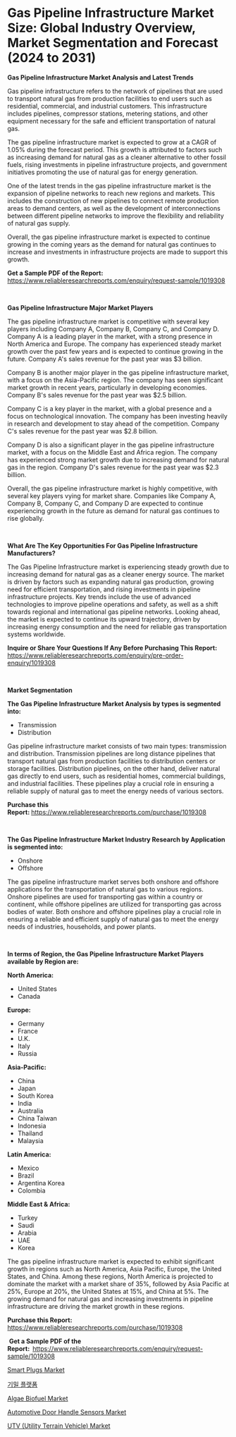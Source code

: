 <p><h1>Gas Pipeline Infrastructure Market Size: Global Industry Overview, Market Segmentation and Forecast (2024 to 2031)</h1></p><p><strong>Gas Pipeline Infrastructure Market Analysis and Latest Trends</strong></p>
<p><p>Gas pipeline infrastructure refers to the network of pipelines that are used to transport natural gas from production facilities to end users such as residential, commercial, and industrial customers. This infrastructure includes pipelines, compressor stations, metering stations, and other equipment necessary for the safe and efficient transportation of natural gas.</p><p>The gas pipeline infrastructure market is expected to grow at a CAGR of 1.05% during the forecast period. This growth is attributed to factors such as increasing demand for natural gas as a cleaner alternative to other fossil fuels, rising investments in pipeline infrastructure projects, and government initiatives promoting the use of natural gas for energy generation.</p><p>One of the latest trends in the gas pipeline infrastructure market is the expansion of pipeline networks to reach new regions and markets. This includes the construction of new pipelines to connect remote production areas to demand centers, as well as the development of interconnections between different pipeline networks to improve the flexibility and reliability of natural gas supply.</p><p>Overall, the gas pipeline infrastructure market is expected to continue growing in the coming years as the demand for natural gas continues to increase and investments in infrastructure projects are made to support this growth.</p></p>
<p><strong>Get a Sample PDF of the Report:&nbsp;</strong> <a href="https://www.reliableresearchreports.com/enquiry/request-sample/1019308">https://www.reliableresearchreports.com/enquiry/request-sample/1019308</a></p>
<p>&nbsp;</p>
<p><strong>Gas Pipeline Infrastructure Major Market Players</strong></p>
<p><p>The gas pipeline infrastructure market is competitive with several key players including Company A, Company B, Company C, and Company D. Company A is a leading player in the market, with a strong presence in North America and Europe. The company has experienced steady market growth over the past few years and is expected to continue growing in the future. Company A's sales revenue for the past year was $3 billion.</p><p>Company B is another major player in the gas pipeline infrastructure market, with a focus on the Asia-Pacific region. The company has seen significant market growth in recent years, particularly in developing economies. Company B's sales revenue for the past year was $2.5 billion.</p><p>Company C is a key player in the market, with a global presence and a focus on technological innovation. The company has been investing heavily in research and development to stay ahead of the competition. Company C's sales revenue for the past year was $2.8 billion.</p><p>Company D is also a significant player in the gas pipeline infrastructure market, with a focus on the Middle East and Africa region. The company has experienced strong market growth due to increasing demand for natural gas in the region. Company D's sales revenue for the past year was $2.3 billion.</p><p>Overall, the gas pipeline infrastructure market is highly competitive, with several key players vying for market share. Companies like Company A, Company B, Company C, and Company D are expected to continue experiencing growth in the future as demand for natural gas continues to rise globally.</p></p>
<p>&nbsp;</p>
<p><strong>What Are The Key Opportunities For Gas Pipeline Infrastructure Manufacturers?</strong></p>
<p><p>The Gas Pipeline Infrastructure market is experiencing steady growth due to increasing demand for natural gas as a cleaner energy source. The market is driven by factors such as expanding natural gas production, growing need for efficient transportation, and rising investments in pipeline infrastructure projects. Key trends include the use of advanced technologies to improve pipeline operations and safety, as well as a shift towards regional and international gas pipeline networks. Looking ahead, the market is expected to continue its upward trajectory, driven by increasing energy consumption and the need for reliable gas transportation systems worldwide.</p></p>
<p><strong>Inquire or Share Your Questions If Any Before Purchasing This Report:</strong> <a href="https://www.reliableresearchreports.com/enquiry/pre-order-enquiry/1019308">https://www.reliableresearchreports.com/enquiry/pre-order-enquiry/1019308</a></p>
<p>&nbsp;</p>
<p><strong>Market Segmentation</strong></p>
<p><strong>The Gas Pipeline Infrastructure Market Analysis by types is segmented into:</strong></p>
<p><ul><li>Transmission</li><li>Distribution</li></ul></p>
<p><p>Gas pipeline infrastructure market consists of two main types: transmission and distribution. Transmission pipelines are long distance pipelines that transport natural gas from production facilities to distribution centers or storage facilities. Distribution pipelines, on the other hand, deliver natural gas directly to end users, such as residential homes, commercial buildings, and industrial facilities. These pipelines play a crucial role in ensuring a reliable supply of natural gas to meet the energy needs of various sectors.</p></p>
<p><strong>Purchase this Report:&nbsp;</strong><a href="https://www.reliableresearchreports.com/purchase/1019308">https://www.reliableresearchreports.com/purchase/1019308</a></p>
<p>&nbsp;</p>
<p><strong>The Gas Pipeline Infrastructure Market Industry Research by Application is segmented into:</strong></p>
<p><ul><li>Onshore</li><li>Offshore</li></ul></p>
<p><p>The gas pipeline infrastructure market serves both onshore and offshore applications for the transportation of natural gas to various regions. Onshore pipelines are used for transporting gas within a country or continent, while offshore pipelines are utilized for transporting gas across bodies of water. Both onshore and offshore pipelines play a crucial role in ensuring a reliable and efficient supply of natural gas to meet the energy needs of industries, households, and power plants.</p></p>
<p>&nbsp;</p>
<p><strong>In terms of Region, the Gas Pipeline Infrastructure Market Players available by Region are:</strong></p>
<p>
    <p> <strong> North America: </strong>
        <ul>
            <li>United States</li>
            <li>Canada</li>
        </ul>
        </p> 
    <p> <strong> Europe: </strong>
        <ul>
            <li>Germany</li>
            <li>France</li>
            <li>U.K.</li>
            <li>Italy</li>
            <li>Russia</li>
        </ul>
        </p> 
    <p> <strong> Asia-Pacific: </strong>
        <ul>
            <li>China</li>
            <li>Japan</li>
            <li>South Korea</li>
            <li>India</li>
            <li>Australia</li>
            <li>China Taiwan</li>
            <li>Indonesia</li>
            <li>Thailand</li>
            <li>Malaysia</li>
        </ul>
        </p> 
    <p> <strong> Latin America: </strong>
        <ul>
            <li>Mexico</li>
            <li>Brazil</li>
            <li>Argentina Korea</li>
            <li>Colombia</li>
        </ul>
        </p> 
    <p> <strong> Middle East & Africa: </strong>
        <ul>
            <li>Turkey</li>
            <li>Saudi</li>
            <li>Arabia</li>
            <li>UAE</li>
            <li>Korea</li>
        </ul>
    </p>
    </p>
<p><p>The gas pipeline infrastructure market is expected to exhibit significant growth in regions such as North America, Asia Pacific, Europe, the United States, and China. Among these regions, North America is projected to dominate the market with a market share of 35%, followed by Asia Pacific at 25%, Europe at 20%, the United States at 15%, and China at 5%. The growing demand for natural gas and increasing investments in pipeline infrastructure are driving the market growth in these regions.</p></p>
<p><strong>Purchase this Report: </strong><a href="https://www.reliableresearchreports.com/purchase/1019308">https://www.reliableresearchreports.com/purchase/1019308</a></p>
<p>&nbsp;<strong>Get a Sample PDF of the Report:&nbsp;&nbsp;</strong><a href="https://www.reliableresearchreports.com/enquiry/request-sample/1019308">https://www.reliableresearchreports.com/enquiry/request-sample/1019308</a></p>
<p><strong></strong></p>
<p><p><a href="https://github.com/bobicer/Market-Research-Report-List-2/blob/main/smart-plugs-market.md">Smart Plugs Market</a></p><p><a href="https://github.com/JonHarrtis67676y/Market-Research-Report-List-1/blob/main/640380714688.md">기밀 플랫폼</a></p><p><a href="https://github.com/timeliteaut/Market-Research-Report-List-2/blob/main/algae-biofuel-market.md">Algae Biofuel Market</a></p><p><a href="https://issuu.com/reportprime-2/docs/automotive-door-handle-sensors-market-size-2030.pp">Automotive Door Handle Sensors Market</a></p><p><a href="https://issuu.com/reportprime-2/docs/utv-utility-terrain-vehicle-market-size-2030.pptx">UTV (Utility Terrain Vehicle) Market</a></p></p>